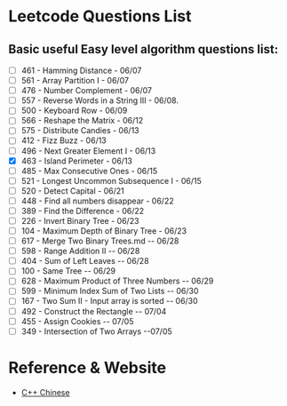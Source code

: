 # Leetcode Questions List

## Basic useful Easy level algorithm questions list:

 - [ ]  461 - Hamming Distance - 06/07
 - [ ]  561 - Array Partition I - 06/07
 - [ ]  476 - Number Complement - 06/07
 - [ ]  557 - Reverse Words in a String III - 06/08.
 - [ ]  500 - Keyboard Row - 06/09
 - [ ]  566 - Reshape the Matrix - 06/12
 - [ ]  575 - Distribute Candies - 06/13
 - [ ]  412 - Fizz Buzz - 06/13
 - [ ]  496 - Next Greater Element I - 06/13
 - [x]  463 - Island Perimeter - 06/13
 - [ ]  485 - Max Consecutive Ones - 06/15
 - [ ]  521 - Longest Uncommon Subsequence I - 06/15
 - [ ]  520 - Detect Capital - 06/21
 - [ ]  448 - Find all numbers disappear - 06/22
 - [ ]  389 - Find the Difference - 06/22
 - [ ]  226 - Invert Binary Tree - 06/23
 - [ ]  104 - Maximum Depth of Binary Tree - 06/23
 - [ ]  617 - Merge Two Binary Trees.md -- 06/28
 - [ ]  598 - Range Addition II -- 06/28
 - [ ]  404 - Sum of Left Leaves -- 06/28
 - [ ]  100 - Same Tree -- 06/29
 - [ ]  628 - Maximum Product of Three Numbers -- 06/29
 - [ ]  599 - Minimum Index Sum of Two Lists -- 06/30
 - [ ]  167 - Two Sum II - Input array is sorted -- 06/30
 - [ ]  492 - Construct the Rectangle -- 07/04
 - [ ]  455 - Assign Cookies -- 07/05
 - [ ]  349 - Intersection of Two Arrays --07/05

# Reference & Website
* [C++ Chinese ](http://www.runoob.com/cplusplus/cpp-basic-syntax.html)  

